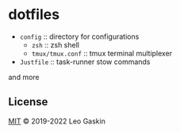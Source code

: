 # dotfiles

+ `config` :: directory for configurations
  + `zsh` :: zsh shell
  + `tmux/tmux.conf` :: tmux terminal multiplexer
+ `Justfile` :: task-runner stow commands

and more

## License

[MIT](./LICENSE) © 2019-2022 Leo Gaskin
